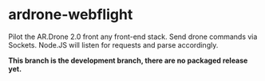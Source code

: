 # ardrone-webflight

Pilot the AR.Drone 2.0 front any front-end stack. Send drone commands via Sockets. Node.JS will listen for requests and parse accordingly. 

**This branch is the development branch, there are no packaged release yet.**


